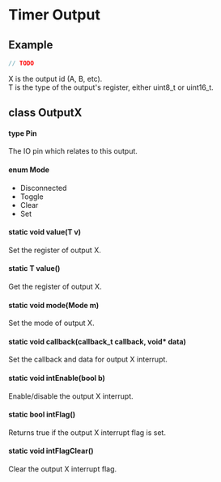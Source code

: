 # Timer Output

## Example
```c++
// TODO
```

X is the output id (A, B, etc).<br>
T is the type of the output's register, either uint8_t or uint16_t.<br>

## class OutputX

#### type Pin
The IO pin which relates to this output.

#### enum Mode
* Disconnected
* Toggle
* Clear
* Set

#### static void value(T v)
Set the register of output X.

#### static T value()
Get the register of output X.

#### static void mode(Mode m)
Set the mode of output X.

#### static void callback(callback_t callback, void\* data)
Set the callback and data for output X interrupt.

#### static void intEnable(bool b)
Enable/disable the output X interrupt.

#### static bool intFlag()
Returns true if the output X interrupt flag is set.

#### static void intFlagClear()
Clear the output X interrupt flag.
